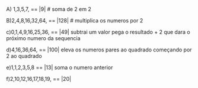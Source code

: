A) 1,3,5,7, == |9|  # soma de 2 em 2

B)2,4,8,16,32,64, == |128| # multiplica os numeros por 2

c)0,1,4,9,16,25,36, == |49| subtrai um valor pega o resultado + 2 que dara o próximo numero da sequencia

d)4,16,36,64, == |100| eleva os numeros pares ao quadrado começando por 2 ao quadrado 

e)1,1,2,3,5,8 == |13| soma o numero anterior

f)2,10,12,16,17,18,19, == |20|